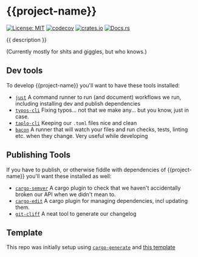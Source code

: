 # {{project-name}}

[![License: MIT](https://img.shields.io/badge/License-MIT-blue.svg)](https://opensource.org/licenses/MIT)
[![codecov](https://codecov.io/gh/{{handle}}/{{crate_name}}/branch/main/graph/badge.svg)](https://codecov.io/gh/{{handle}}/{{crate_name}})
[![crates.io](https://img.shields.io/crates/v/{{crate_name}})](https://crates.io/crates/{{crate_name}})
[![Docs.rs](https://docs.rs/{{crate_name}}/badge.svg)](https://docs.rs/{{crate_name}})


{{ description }}


(Currently mostly for shits and giggles, but who knows.)

## Dev tools
To develop {{project-name}} you'll want to have these tools installed:

- [`just`](https://github.com/casey/just) A command runner to run (and document) workflows we run, including installing dev and publish dependencies
- [`typos-cli`](https://github.com/crate-ci/typos) Fixing typos... not that we make any... but you know, just in case. 
- [`taplo-cli`](https://github.com/tamasfe/taplo) Keeping our `.toml` files nice and clean
- [`bacon`](https://github.com/Canop/bacon) A runner that will watch your files and run checks, tests, linting etc. when they change. Very useful while developing

##  Publishing Tools
If you have to publish, or otherwise fiddle with dependencies of {{project-name}} you'll want these installed as well:
- [`cargo-semver`](https://github.com/obi1kenobi/cargo-semver-checks) A cargo plugin to check that we haven't accidentally broken our API when we didn't mean to. 
- [`cargo-edit`](https://github.com/killercup/cargo-edit) A cargo plugin for managing dependencies, incl updating them.
- [`git-cliff`](https://github.com/orhun/git-cliff) A neat tool to generate our changelog

## Template

This repo was initially setup using [`cargo-generate`](https://github.com/cargo-generate/cargo-generate) and [this template](https://github.com/savente93/rust-template)
